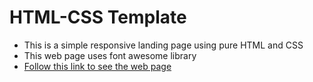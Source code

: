 # HTML-CSS Template

- This is a simple responsive landing page using pure HTML and CSS
- This web page uses font awesome library
- [Follow this link to see the web page](https://amrfayezz1.github.io/template-1/index.html)
